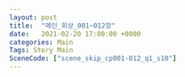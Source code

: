 ```yaml
---
layout: post
title:  "메인_회상_001~012장"
date:   2021-02-20 17:00:00 +0000
categories: Main
Tags: Story Main
SceneCode: ["scene_skip_cp001-012_q1_s10"]
---
```

